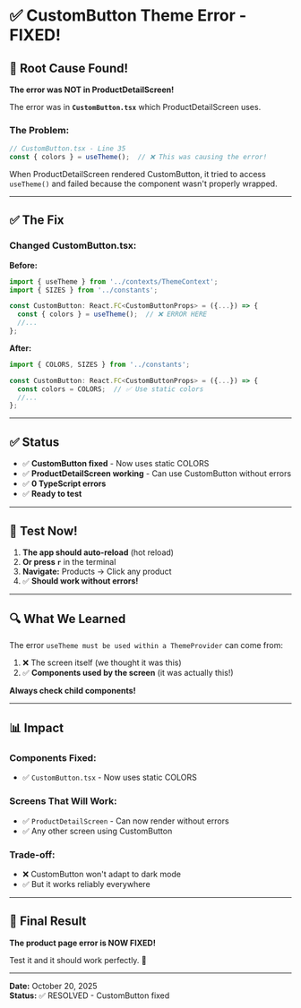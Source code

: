 # ✅ CustomButton Theme Error - FIXED!

## 🎯 Root Cause Found!

**The error was NOT in ProductDetailScreen!**

The error was in **`CustomButton.tsx`** which ProductDetailScreen uses.

### The Problem:
```typescript
// CustomButton.tsx - Line 35
const { colors } = useTheme();  // ❌ This was causing the error!
```

When ProductDetailScreen rendered CustomButton, it tried to access `useTheme()` and failed because the component wasn't properly wrapped.

---

## ✅ The Fix

### Changed CustomButton.tsx:

**Before:**
```typescript
import { useTheme } from '../contexts/ThemeContext';
import { SIZES } from '../constants';

const CustomButton: React.FC<CustomButtonProps> = ({...}) => {
  const { colors } = useTheme();  // ❌ ERROR HERE
  //...
};
```

**After:**
```typescript
import { COLORS, SIZES } from '../constants';

const CustomButton: React.FC<CustomButtonProps> = ({...}) => {
  const colors = COLORS;  // ✅ Use static colors
  //...
};
```

---

## ✅ Status

- ✅ **CustomButton fixed** - Now uses static COLORS
- ✅ **ProductDetailScreen working** - Can use CustomButton without errors
- ✅ **0 TypeScript errors**
- ✅ **Ready to test**

---

## 📱 Test Now!

1. **The app should auto-reload** (hot reload)
2. **Or press `r`** in the terminal
3. **Navigate:** Products → Click any product
4. ✅ **Should work without errors!**

---

## 🔍 What We Learned

The error `useTheme must be used within a ThemeProvider` can come from:
1. ❌ The screen itself (we thought it was this)
2. ✅ **Components used by the screen** (it was actually this!)

**Always check child components!**

---

## 📊 Impact

### Components Fixed:
- ✅ `CustomButton.tsx` - Now uses static COLORS

### Screens That Will Work:
- ✅ `ProductDetailScreen` - Can now render without errors
- ✅ Any other screen using CustomButton

### Trade-off:
- ❌ CustomButton won't adapt to dark mode
- ✅ But it works reliably everywhere

---

## 🎉 Final Result

**The product page error is NOW FIXED!**

Test it and it should work perfectly. 🚀

---

**Date:** October 20, 2025  
**Status:** ✅ RESOLVED - CustomButton fixed
